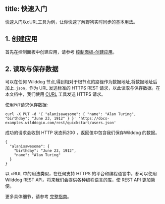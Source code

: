 
title: 快速入门
---
快速入门以cURL工具为例，让你快速了解野狗实时同步的基本用法。

## 1. 创建应用

首先在控制面板中创建应用，请参考 [控制面板-创建应用](/console/creat.html)。

## 2. 读取与保存数据

可以在任何 Wilddog 节点,得到相对于根节点的路径作为数据地址,将数据地址后加上`.json`，作为 URL 发送标准的 HTTPS REST 请求，以此读取与保存数据。在本文档中，我们使用 [CURL](https://en.wikipedia.org/wiki/CURL) 工具发送 HTTPS 请求。

使用`PUT`请求保存数据:

```
curl -X PUT -d '{ "alanisawesome": { "name": "Alan Turing", "birthday": "June 23, 1912" } }' 'https://docs-examples.wilddogio.com/rest/quickstart/users.json'

```

成功的请求会收到 HTTP 状态码200 ，返回值中包含我们保存Wilddog 的数据。

```
{
  "alanisawesome": {
    "birthday": "June 23, 1912",
    "name": "Alan Turing"
  }
}
```



以 cRUL 中的用法类似，在任何支持 HTTPS 的平台和编程语言中，都可以使用 Wilddog REST API。将来我们会提供各种编程语言的库，使 REST API 更加简便。

更多具体细节，请参考 [完整指南](/guide/sync/rest/guide.md)。